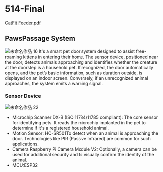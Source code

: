 # 514-Final
[CatFit Feeder.pdf](https://github.com/Jessijiaqi/514-Final/files/13948150/CatFit.Feeder.pdf)
## PawsPassage System

![未命名作品 16](https://github.com/Jessijiaqi/514-Final/assets/148395825/1e02a7ce-a87e-466c-bbb4-d5e3d76fbdb6)
It's a smart pet door system designed to assist free-roaming kittens in entering their home. The sensor device, positioned near the door, detects animals approaching and identifies whether the creature at the doorstep is a household pet. If recognized, the door automatically opens, and the pet’s basic information, such as duration outside, is displayed on an indoor screen. Conversely, if an unrecognized animal approaches, the system emits a warning signal.

### Sensor Device
![未命名作品 22](https://github.com/Jessijiaqi/514-Final/assets/148395825/aee8a842-0252-4b9b-8ab1-46326fba32f0)
- Microchip Scanner DX-B (ISO 11784/11785 compliant): The core sensor for identifying pets. It reads the microchip implanted in the pet to determine if it's a registered household animal.
- Motion Sensor: HC-SR501To detect when an animal is approaching the door. Technologies like PIR (Passive Infrared) are common for such applications.
- Camera Raspberry Pi Camera Module V2: Optionally, a camera can be used for additional security and to visually confirm the identity of the animal.
- MCU:ESP32
